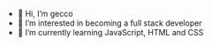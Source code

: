 - 👋 Hi, I’m gecco
- 👀 I’m interested in becoming a full stack developer
- 🌱 I’m currently learning JavaScript, HTML and CSS

